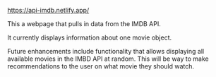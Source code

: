 https://api-imdb.netlify.app/

This a webpage that pulls in data from the IMDB API.

It currently displays information about one movie object.

  Future enhancements include functionality that allows displaying all available movies in the IMBD API at random. This will be way to make recommendations to the user on what movie they should watch.

